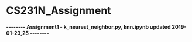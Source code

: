 # CS231N_Assignment




#### -------- Assignment1 - k_nearest_neighbor.py, knn.ipynb updated 2019-01-23,25 --------
